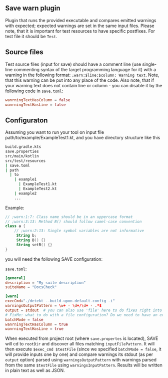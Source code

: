 ## Save warn plugin

Plugin that runs the provided executable and compares emitted warnings with expected; expected warnings are set in the same input files.
Please note, that it is important for test resources to have specific postfixes. For test file it should be `Test`.

## Source files
Test source files (input for save) should have a comment line (use single-line commenting syntax of the target programming language for it)
with a warning in the following format: `;warn:$line:$column: Warning text`. Note, that this warning can be put into any place of the code.
Also note, that if your warning text does not contain line or column - you can disable it by the following code in `save.toml`:
```toml
wanrningTextHasColumn = false
wanrningTextHasLine = false
```

## Configuraton
Assuming you want to run your tool on input file path/to/example/ExampleTest1.kt,
and you have directory structure like this
```bash
build.gradle.kts
save.properties
src/main/kotlin
src/test/resources
| save.toml
| path
  | to
    | example1
      | ExampleTest1.kt
      | ExampleTest2.kt
    | example2
    ...
```

Example:

```kotlin
// ;warn:1:7: Class name should be in an uppercase format
// ;warn:3:13: Method B() should follow camel-case convention 
class a {
    // ;warn:2:13: Single symbol variables are not informative
     String b;
     String B() {}
     String setB() {}
}
```

you will need the following SAVE configuration:

`save.toml`:
```toml
[general]
description = "My suite description"
suiteName = "DocsCheck"

[warn]
execCmd="./detekt --build-upon-default-config -i"
warningsOutputPattern = \w+ - \d+/\d+ - .*$
output = stdout  # you can also use 'file' here to do fixes right into the test file (test files won't be broken or changed)
# FixMe: what to do with a file configuration? Do we need to have an extra option with a path to this file?
batchMode = false
wanrningTextHasColumn = true
wanrningTextHasLine = true
```

When executed from project root (where `save.propertes` is located), SAVE will cd to `rootDir` and discover all files
matching `inputFilePattern`. It will then execute `$exec_cmd $testFile` (since we specified
`batchMode = false`, it will provide inputs one by one) and compare warnings its stdout (as per `output` option) parsed using `warningsOutputPattern` with warnings
parsed from the same `$testFile` using `warningsInputPattern`.
Results will be written in plain text as well as JSON.